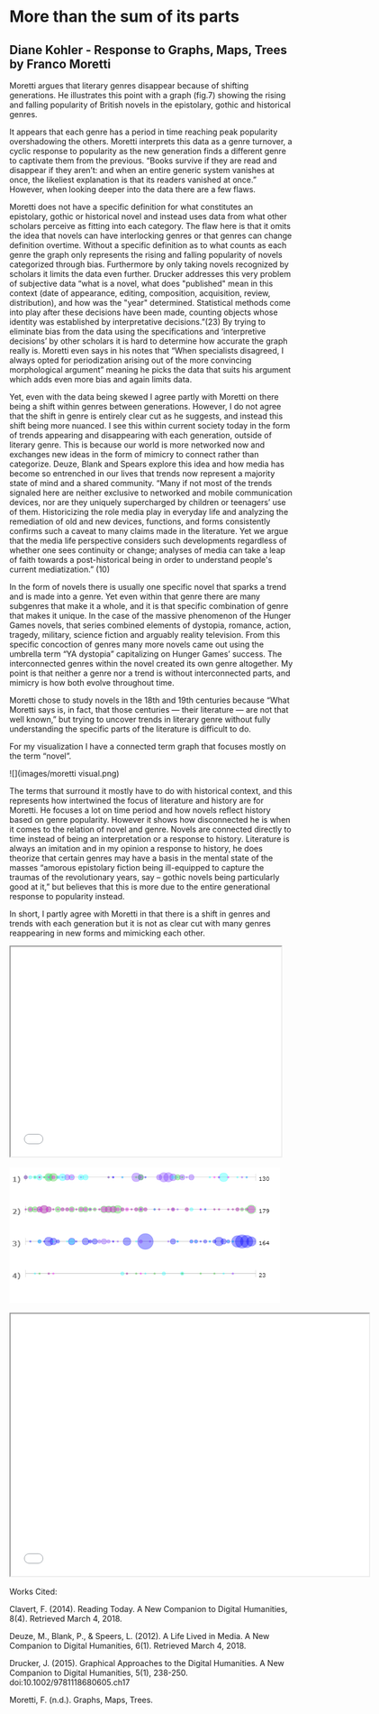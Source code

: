 # More than the sum of its parts
## Diane Kohler - Response to Graphs, Maps, Trees by Franco Moretti

Moretti argues that literary genres disappear because of shifting generations. He illustrates this point with a graph (fig.7) showing the rising and falling popularity of British novels in the epistolary, gothic and historical genres. 


It appears that each genre has a period in time reaching peak popularity overshadowing the others. Moretti interprets this data as a genre turnover, a cyclic response to popularity as the new generation finds a different genre to captivate them from the previous. “Books survive if they are read and disappear if they aren’t: and when an entire generic system vanishes at once, the likeliest explanation is that its readers vanished at once.” However, when looking deeper into the data there are a few flaws. 

Moretti does not have a specific definition for what constitutes an epistolary, gothic or historical novel and instead uses data from what other scholars perceive as fitting into each category. The flaw here is that it omits the idea that novels can have interlocking genres or that genres can change definition overtime. Without a specific definition as to what counts as each genre the graph only represents the rising and falling popularity of novels categorized through bias. Furthermore by only taking novels recognized by scholars it limits the data even further. Drucker addresses this very problem of subjective data “what is a novel, what does "published" mean in this context (date of appearance, editing, composition, acquisition, review, distribution), and how was the "year" determined. Statistical methods come into play after these decisions have been made, counting objects whose identity was established by interpretative decisions.”(23) By trying to eliminate bias from the data using the specifications and ‘interpretive decisions’ by other scholars it is hard to determine how accurate the graph really is. Moretti even says in his notes that “When specialists disagreed, I always opted for periodization arising out of the more convincing morphological argument” meaning he picks the data that suits his argument which adds even more bias and again limits data. 

Yet, even with the data being skewed I agree partly with Moretti on there being a shift within genres between generations. However, I do not agree that the shift in genre is entirely clear cut as he suggests, and instead this shift being more nuanced. I see this within current society today in the form of trends appearing and disappearing with each generation, outside of literary genre. This is because our world is more networked now and exchanges new ideas in the form of mimicry to connect rather than categorize. Deuze, Blank and Spears explore this idea and how media has become so entrenched in our lives that trends now represent a majority state of mind and a shared community. “Many if not most of the trends signaled here are neither exclusive to networked and mobile communication devices, nor are they uniquely supercharged by children or teenagers’ use of them. Historicizing the role media play in everyday life and analyzing the remediation of old and new devices, functions, and forms consistently confirms such a caveat to many claims made in the literature. Yet we argue that the media life perspective considers such developments regardless of whether one sees continuity or change; analyses of media can take a leap of faith towards a post-historical being in order to understand people's current mediatization.” (10) 

In the form of novels there is usually one specific novel that sparks a trend and is made into a genre. Yet even within that genre there are many subgenres that make it a whole, and it is that specific combination of genre that makes it unique. In the case of the massive phenomenon of the Hunger Games novels, that series combined elements of dystopia, romance, action, tragedy, military, science fiction and arguably reality television. From this specific concoction of genres many more novels came out using the umbrella term “YA dystopia” capitalizing on Hunger Games’ success. The interconnected genres within the novel created its own genre altogether. My point is that neither a genre nor a trend is without interconnected parts, and mimicry is how both evolve throughout time. 

Moretti chose to study novels in the 18th and 19th centuries because “What Moretti says is, in fact, that those centuries — their literature — are not that well known,” but trying to uncover trends in literary genre without fully understanding the specific parts of the literature is difficult to do. 

For my visualization I have a connected term graph that focuses mostly on the term “novel”. 

![](images/moretti visual.png)

The terms that surround it mostly have to do with historical context, and this represents how intertwined the focus of literature and history are for Moretti. He focuses a lot on time period and how novels reflect history based on genre popularity. However it shows how disconnected he is when it comes to the relation of novel and genre. Novels are connected directly to time instead of being an interpretation or a response to history. Literature is always an imitation and in my opinion a response to history, he does theorize that certain genres may have a basis in the mental state of the masses “amorous epistolary fiction being ill-equipped to capture the traumas of the revolutionary years, say – gothic novels being particularly good at it,” but believes that this is more due to the entire generational response to popularity instead. 

In short, I partly agree with Moretti in that there is a shift in genres and trends with each generation but it is not as clear cut with many genres reappearing in new forms and mimicking each other.  


<iframe style='width: 481px; height: 372px;' src='//voyant-tools.org/tool/Cirrus/?corpus=a4422e5c2a937f8fbc71404f6cf5357b'></iframe>


![](images/download.png)

<iframe style='width: 637px; height: 465px;' src='//voyant-tools.org/tool/CollocatesGraph/?mode=corpus&corpus=15e9ff422be5dab4c4db63861cb746fd'></iframe>


Works Cited:

Clavert, F. (2014). Reading Today. A New Companion to Digital Humanities, 8(4). Retrieved March 4, 2018.

Deuze, M., Blank, P., & Speers, L. (2012). A Life Lived in Media. A New Companion to Digital Humanities, 6(1). Retrieved March 4, 2018.

Drucker, J. (2015). Graphical Approaches to the Digital Humanities. A New Companion to Digital Humanities, 5(1), 238-250. doi:10.1002/9781118680605.ch17

Moretti, F. (n.d.). Graphs, Maps, Trees.
